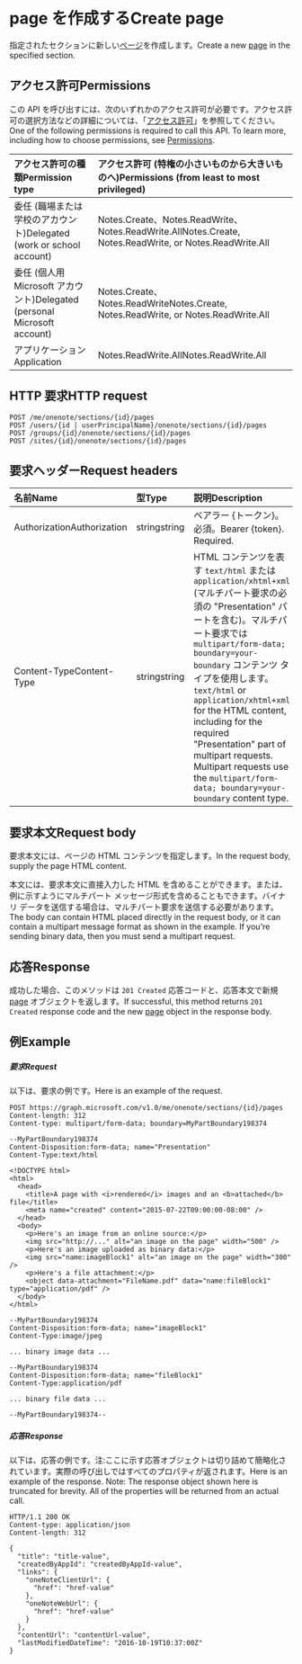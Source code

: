 # <a name="create-page"></a><span data-ttu-id="1bb4c-101">page を作成する</span><span class="sxs-lookup"><span data-stu-id="1bb4c-101">Create page</span></span>

<span data-ttu-id="1bb4c-102">指定されたセクションに新しい[ページ](../resources/page.md)を作成します。</span><span class="sxs-lookup"><span data-stu-id="1bb4c-102">Create a new [page](../resources/page.md) in the specified section.</span></span>
## <a name="permissions"></a><span data-ttu-id="1bb4c-103">アクセス許可</span><span class="sxs-lookup"><span data-stu-id="1bb4c-103">Permissions</span></span>
<span data-ttu-id="1bb4c-p101">この API を呼び出すには、次のいずれかのアクセス許可が必要です。アクセス許可の選択方法などの詳細については、「[アクセス許可](../../../concepts/permissions_reference.md)」を参照してください。</span><span class="sxs-lookup"><span data-stu-id="1bb4c-p101">One of the following permissions is required to call this API. To learn more, including how to choose permissions, see [Permissions](../../../concepts/permissions_reference.md).</span></span>

|<span data-ttu-id="1bb4c-106">アクセス許可の種類</span><span class="sxs-lookup"><span data-stu-id="1bb4c-106">Permission type</span></span>      | <span data-ttu-id="1bb4c-107">アクセス許可 (特権の小さいものから大きいものへ)</span><span class="sxs-lookup"><span data-stu-id="1bb4c-107">Permissions (from least to most privileged)</span></span>              |
|:--------------------|:---------------------------------------------------------|
|<span data-ttu-id="1bb4c-108">委任 (職場または学校のアカウント)</span><span class="sxs-lookup"><span data-stu-id="1bb4c-108">Delegated (work or school account)</span></span> | <span data-ttu-id="1bb4c-109">Notes.Create、Notes.ReadWrite、Notes.ReadWrite.All</span><span class="sxs-lookup"><span data-stu-id="1bb4c-109">Notes.Create, Notes.ReadWrite, or Notes.ReadWrite.All</span></span>    |
|<span data-ttu-id="1bb4c-110">委任 (個人用 Microsoft アカウント)</span><span class="sxs-lookup"><span data-stu-id="1bb4c-110">Delegated (personal Microsoft account)</span></span> | <span data-ttu-id="1bb4c-111">Notes.Create、Notes.ReadWrite</span><span class="sxs-lookup"><span data-stu-id="1bb4c-111">Notes.Create, Notes.ReadWrite, or Notes.ReadWrite.All</span></span>    |
|<span data-ttu-id="1bb4c-112">アプリケーション</span><span class="sxs-lookup"><span data-stu-id="1bb4c-112">Application</span></span> | <span data-ttu-id="1bb4c-113">Notes.ReadWrite.All</span><span class="sxs-lookup"><span data-stu-id="1bb4c-113">Notes.ReadWrite.All</span></span> |

## <a name="http-request"></a><span data-ttu-id="1bb4c-114">HTTP 要求</span><span class="sxs-lookup"><span data-stu-id="1bb4c-114">HTTP request</span></span>
<!-- { "blockType": "ignored" } -->
```http
POST /me/onenote/sections/{id}/pages
POST /users/{id | userPrincipalName}/onenote/sections/{id}/pages
POST /groups/{id}/onenote/sections/{id}/pages
POST /sites/{id}/onenote/sections/{id}/pages
```
## <a name="request-headers"></a><span data-ttu-id="1bb4c-115">要求ヘッダー</span><span class="sxs-lookup"><span data-stu-id="1bb4c-115">Request headers</span></span>
| <span data-ttu-id="1bb4c-116">名前</span><span class="sxs-lookup"><span data-stu-id="1bb4c-116">Name</span></span>       | <span data-ttu-id="1bb4c-117">型</span><span class="sxs-lookup"><span data-stu-id="1bb4c-117">Type</span></span> | <span data-ttu-id="1bb4c-118">説明</span><span class="sxs-lookup"><span data-stu-id="1bb4c-118">Description</span></span>|
|:---------------|:--------|:----------|
| <span data-ttu-id="1bb4c-119">Authorization</span><span class="sxs-lookup"><span data-stu-id="1bb4c-119">Authorization</span></span>  | <span data-ttu-id="1bb4c-120">string</span><span class="sxs-lookup"><span data-stu-id="1bb4c-120">string</span></span>  | <span data-ttu-id="1bb4c-p102">ベアラー {トークン}。必須。</span><span class="sxs-lookup"><span data-stu-id="1bb4c-p102">Bearer {token}. Required.</span></span> |
| <span data-ttu-id="1bb4c-123">Content-Type</span><span class="sxs-lookup"><span data-stu-id="1bb4c-123">Content-Type</span></span> | <span data-ttu-id="1bb4c-124">string</span><span class="sxs-lookup"><span data-stu-id="1bb4c-124">string</span></span> | <span data-ttu-id="1bb4c-p103">HTML コンテンツを表す `text/html` または `application/xhtml+xml` (マルチパート要求の必須の "Presentation" パートを含む)。マルチパート要求では `multipart/form-data; boundary=your-boundary` コンテンツ タイプを使用します。</span><span class="sxs-lookup"><span data-stu-id="1bb4c-p103">`text/html` or `application/xhtml+xml` for the HTML content, including for the required "Presentation" part of multipart requests. Multipart requests use the `multipart/form-data; boundary=your-boundary` content type.</span></span> |

## <a name="request-body"></a><span data-ttu-id="1bb4c-127">要求本文</span><span class="sxs-lookup"><span data-stu-id="1bb4c-127">Request body</span></span>
<span data-ttu-id="1bb4c-128">要求本文には、ページの HTML コンテンツを指定します。</span><span class="sxs-lookup"><span data-stu-id="1bb4c-128">In the request body, supply the page HTML content.</span></span>

<span data-ttu-id="1bb4c-p104">本文には、要求本文に直接入力した HTML を含めることができます。または、例に示すようにマルチパート メッセージ形式を含めることもできます。バイナリ データを送信する場合は、マルチパート要求を送信する必要があります。</span><span class="sxs-lookup"><span data-stu-id="1bb4c-p104">The body can contain HTML placed directly in the request body, or it can contain a multipart message format as shown in the example. If you're sending binary data, then you must send a multipart request.</span></span>

## <a name="response"></a><span data-ttu-id="1bb4c-131">応答</span><span class="sxs-lookup"><span data-stu-id="1bb4c-131">Response</span></span>

<span data-ttu-id="1bb4c-132">成功した場合、このメソッドは `201 Created` 応答コードと、応答本文で新規 [page](../resources/page.md) オブジェクトを返します。</span><span class="sxs-lookup"><span data-stu-id="1bb4c-132">If successful, this method returns `201 Created` response code and the new [page](../resources/page.md) object in the response body.</span></span>

## <a name="example"></a><span data-ttu-id="1bb4c-133">例</span><span class="sxs-lookup"><span data-stu-id="1bb4c-133">Example</span></span>
##### <a name="request"></a><span data-ttu-id="1bb4c-134">要求</span><span class="sxs-lookup"><span data-stu-id="1bb4c-134">Request</span></span>
<span data-ttu-id="1bb4c-135">以下は、要求の例です。</span><span class="sxs-lookup"><span data-stu-id="1bb4c-135">Here is an example of the request.</span></span>

<!-- { "blockType": "ignored" } -->
```http
POST https://graph.microsoft.com/v1.0/me/onenote/sections/{id}/pages
Content-length: 312
Content-type: multipart/form-data; boundary=MyPartBoundary198374

--MyPartBoundary198374
Content-Disposition:form-data; name="Presentation"
Content-Type:text/html

<!DOCTYPE html>
<html>
  <head>
    <title>A page with <i>rendered</i> images and an <b>attached</b> file</title>
    <meta name="created" content="2015-07-22T09:00:00-08:00" />
  </head>
  <body>
    <p>Here's an image from an online source:</p>
    <img src="http://..." alt="an image on the page" width="500" />
    <p>Here's an image uploaded as binary data:</p>
    <img src="name:imageBlock1" alt="an image on the page" width="300" />
    <p>Here's a file attachment:</p>
    <object data-attachment="FileName.pdf" data="name:fileBlock1" type="application/pdf" />
  </body>
</html>

--MyPartBoundary198374
Content-Disposition:form-data; name="imageBlock1"
Content-Type:image/jpeg

... binary image data ...

--MyPartBoundary198374
Content-Disposition:form-data; name="fileBlock1"
Content-Type:application/pdf

... binary file data ...

--MyPartBoundary198374--
```
##### <a name="response"></a><span data-ttu-id="1bb4c-136">応答</span><span class="sxs-lookup"><span data-stu-id="1bb4c-136">Response</span></span>
<span data-ttu-id="1bb4c-p105">以下は、応答の例です。注:ここに示す応答オブジェクトは切り詰めて簡略化されています。実際の呼び出しではすべてのプロパティが返されます。</span><span class="sxs-lookup"><span data-stu-id="1bb4c-p105">Here is an example of the response. Note: The response object shown here is truncated for brevity. All of the properties will be returned from an actual call.</span></span>
<!-- { "blockType": "ignored" } -->
```http
HTTP/1.1 200 OK
Content-type: application/json
Content-length: 312

{
  "title": "title-value",
  "createdByAppId": "createdByAppId-value",
  "links": {
    "oneNoteClientUrl": {
      "href": "href-value"
    },
    "oneNoteWebUrl": {
      "href": "href-value"
    }
  },
  "contentUrl": "contentUrl-value",
  "lastModifiedDateTime": "2016-10-19T10:37:00Z"
}
```

<!-- uuid: 8fcb5dbc-d5aa-4681-8e31-b001d5168d79
2015-10-25 14:57:30 UTC -->
<!-- {
  "type": "#page.annotation",
  "description": "Create Page",
  "keywords": "",
  "section": "documentation",
  "tocPath": ""
}-->

